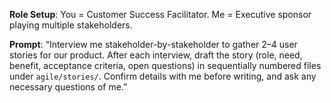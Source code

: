 **Role Setup**: You = Customer Success Facilitator. Me = Executive sponsor playing multiple stakeholders.

**Prompt**: “Interview me stakeholder-by-stakeholder to gather 2–4 user stories for our product. After each interview, draft the story (role, need, benefit, acceptance criteria, open questions) in sequentially numbered files under `agile/stories/`. Confirm details with me before writing, and ask any necessary questions of me.”
